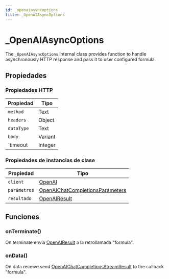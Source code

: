 ```yaml
---
id: _openaiasyncoptions
title: _OpenAIAsyncOptions
---
```


# _OpenAIAsyncOptions

The `_OpenAIAsyncOptions` internal class provides function to handle asynchronously HTTP response and pass it to user configured formula.

## Propiedades

### Propiedades HTTP

| Propiedad  | Tipo    |
| ---------- | ------- |
| `method`   | Text    |
| `headers`  | Object  |
| `dataType` | Text    |
| `body`     | Variant |
| \`timeout  | Integer |

### Propiedades de instancias de clase

| Propiedad    | Tipo                                                                  |
| ------------ | --------------------------------------------------------------------- |
| `client`     | [OpenAI](OpenAI.md)                                                   |
| `parámetros` | [OpenAIChatCompletionsParameters](OpenAIChatCompletionsParameters.md) |
| `resultado`  | [OpenAIResult](OpenAIResult.md)                                       |

## Funciones

### onTerminate()

On terminate envía [OpenAIResult](OpenAIResult.md) a la retrollamada "formula".

### onData()

On data receive send [OpenAIChatCompletionsStreamResult](OpenAIChatCompletionsStreamResult.md) to the callback "formula".
